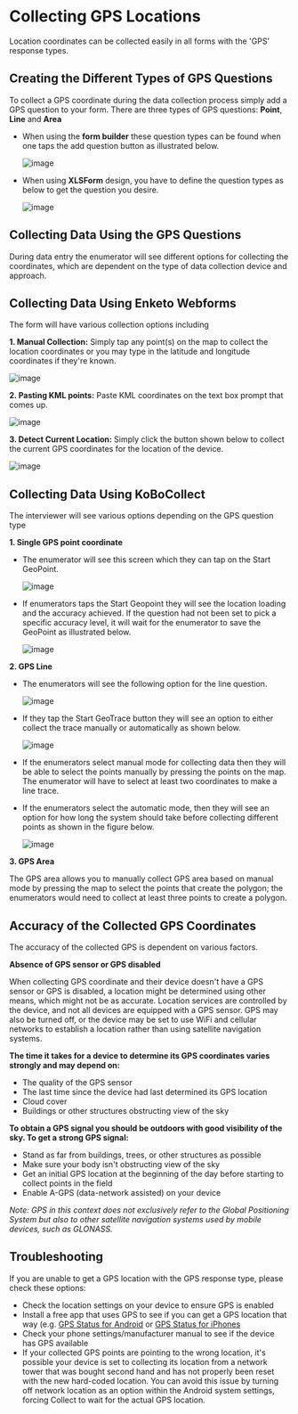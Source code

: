 # Collecting GPS Locations

Location coordinates can be collected easily in all forms with the 'GPS' response types. 

## Creating the Different Types of GPS Questions

To collect a GPS coordinate during the data collection process simply add a GPS question to your form. There are three types of GPS questions: **Point**, **Line** and **Area** 

* When using the **form builder** these question types can be found when one taps the add question button as illustrated below.

    ![image](/images/collect_gps/form_builder.jpg)

* When using **XLSForm** design, you have to define the question types as below to get the question you desire.

    ![image](/images/collect_gps/xls.png)

## Collecting Data Using the GPS Questions

During data entry the enumerator will see different options for collecting the coordinates, which are dependent on the type of data collection device and approach.

## Collecting Data Using Enketo Webforms

The form will have various collection options including 

**1. Manual Collection:** Simply tap any point(s) on the map to collect the location coordinates or you may type in the latitude and longitude coordinates if they're known. 

   ![image](/images/collect_gps/point_manual.png)

**2. Pasting KML points:** Paste KML coordinates on the text box prompt that comes up. 

   ![image](/images/collect_gps/kml.png)

**3. Detect Current Location:** Simply click the button shown below to collect the current GPS coordinates for the location of the device.

   ![image](/images/collect_gps/current_location.jpg)

## Collecting Data Using KoBoCollect

The interviewer will see various options depending on the GPS question type

**1. Single GPS point coordinate** 

* The enumerator will see this screen which they can tap on the Start GeoPoint.

    ![image](/images/collect_gps/geopoint.jpg)

* If enumerators taps the Start Geopoint they will see the location loading and the accuracy achieved. If the question had not been set to pick a specific accuracy level, it will wait for the enumerator to save the GeoPoint as illustrated below.

    ![image](/images/collect_gps/autopoint.jpg)

**2. GPS Line**

* The enumerators will see the following option for the line question.

    ![image](/images/collect_gps/line.jpg)

* If they tap the Start GeoTrace button they will see an option to either collect the trace manually or automatically as shown below.

    ![image](/images/collect_gps/trace_mode.jpg)

* If the enumerators select manual mode for collecting data then they will be able to select the points manually by pressing the points on the map. The enumerator will have to select at least two coordinates to make a line trace.

* If the enumerators select the automatic mode, then they will see an option for how long the system should take before collecting different points as shown in the figure below.

    ![image](/images/collect_gps/automodes.jpg)

**3. GPS Area**

The GPS area allows you to manually collect GPS area based on manual mode by pressing the map to select the points that create the polygon; the enumerators would need to collect at least three points to create a polygon.

## Accuracy of the Collected GPS Coordinates

The accuracy of the collected GPS is dependent on various factors.

**Absence of GPS sensor or GPS disabled**

When collecting GPS coordinate and their device doesn't have a GPS sensor or GPS is disabled, a location might be determined using other means, which might not be as accurate. Location services are controlled by the device, and not all devices are equipped with a GPS sensor. GPS may also be turned off, or the device may be set to use WiFi and cellular networks to establish a location rather than using satellite navigation systems.

**The time it takes for a device to determine its GPS coordinates varies strongly and may depend on:**

* The quality of the GPS sensor
* The last time since the device had last determined its GPS location
* Cloud cover
* Buildings or other structures obstructing view of the sky

**To obtain a GPS signal you should be outdoors with good visibility of the sky. To get a strong GPS signal:**

* Stand as far from buildings, trees, or other structures as possible
* Make sure your body isn't obstructing view of the sky
* Get an initial GPS location at the beginning of the day before starting to collect points in the field
* Enable A-GPS (data-network assisted) on your device

_Note: GPS in this context does not exclusively refer to the Global Positioning System but also to other satellite navigation systems used by mobile devices, such as GLONASS._

## Troubleshooting

If you are unable to get a GPS location with the GPS response type, please check these options:

* Check the location settings on your device to ensure GPS is enabled
* Install a free app that uses GPS to see if you can get a GPS location that way (e.g. [GPS Status for Android](https://play.google.com/store/apps/details?id=com.eclipsim.gpsstatus2) or [GPS Status for iPhones](https://apps.apple.com/ca/app/gps-status/id378085995)
* Check your phone settings/manufacturer manual to see if the device has GPS available
* If your collected GPS points are pointing to the wrong location, it's possible your device is set to collecting its location from a network tower that was bought second hand and has not properly been reset with the new hard-coded location. You can avoid this issue by turning off network location as an option within the Android system settings, forcing Collect to wait for the actual GPS location.

